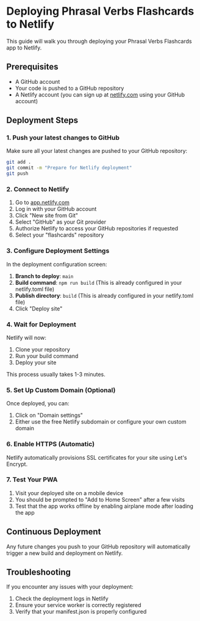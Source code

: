 # Deploying Phrasal Verbs Flashcards to Netlify

This guide will walk you through deploying your Phrasal Verbs Flashcards app to Netlify.

## Prerequisites

- A GitHub account
- Your code is pushed to a GitHub repository
- A Netlify account (you can sign up at [netlify.com](https://netlify.com) using your GitHub account)

## Deployment Steps

### 1. Push your latest changes to GitHub

Make sure all your latest changes are pushed to your GitHub repository:

```bash
git add .
git commit -m "Prepare for Netlify deployment"
git push
```

### 2. Connect to Netlify

1. Go to [app.netlify.com](https://app.netlify.com/)
2. Log in with your GitHub account
3. Click "New site from Git"
4. Select "GitHub" as your Git provider
5. Authorize Netlify to access your GitHub repositories if requested
6. Select your "flashcards" repository

### 3. Configure Deployment Settings

In the deployment configuration screen:

1. **Branch to deploy**: `main`
2. **Build command**: `npm run build` (This is already configured in your netlify.toml file)
3. **Publish directory**: `build` (This is already configured in your netlify.toml file)
4. Click "Deploy site"

### 4. Wait for Deployment

Netlify will now:
1. Clone your repository
2. Run your build command
3. Deploy your site

This process usually takes 1-3 minutes.

### 5. Set Up Custom Domain (Optional)

Once deployed, you can:
1. Click on "Domain settings"
2. Either use the free Netlify subdomain or configure your own custom domain

### 6. Enable HTTPS (Automatic)

Netlify automatically provisions SSL certificates for your site using Let's Encrypt.

### 7. Test Your PWA

1. Visit your deployed site on a mobile device
2. You should be prompted to "Add to Home Screen" after a few visits
3. Test that the app works offline by enabling airplane mode after loading the app

## Continuous Deployment

Any future changes you push to your GitHub repository will automatically trigger a new build and deployment on Netlify.

## Troubleshooting

If you encounter any issues with your deployment:

1. Check the deployment logs in Netlify
2. Ensure your service worker is correctly registered
3. Verify that your manifest.json is properly configured
